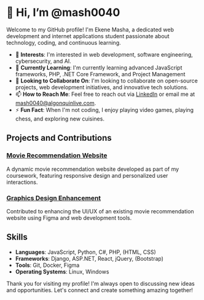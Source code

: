 # 👋 Hi, I’m @mash0040

Welcome to my GitHub profile! I'm Ekene Masha, a dedicated web development and internet applications student passionate about technology, coding, and continuous learning.

- 👀 **Interests**: I'm interested in web development, software engineering, cybersecurity, and AI.
- 🌱 **Currently Learning**: I'm currently learning advanced JavaScript frameworks, PHP, .NET Core Framework, and Project Management
- 💞️ **Looking to Collaborate On**: I'm looking to collaborate on open-source projects, web development initiatives, and innovative tech solutions.
- 📫 **How to Reach Me**: Feel free to reach out via [LinkedIn](https://www.linkedin.com/in/mashaak) or email me at mash0040@algonquinlive.com.
- ⚡ **Fun Fact**: When I'm not coding, I enjoy playing video games, playing chess, and exploring new cuisines.

## Projects and Contributions

### [Movie Recommendation Website](https://github.com/mash0040/movie-recommendation-website)
A dynamic movie recommendation website developed as part of my coursework, featuring responsive design and personalized user interactions.

### [Graphics Design Enhancement](https://github.com/mash0040/graphics-design-enhancement)
Contributed to enhancing the UI/UX of an existing movie recommendation website using Figma and web development tools.

## Skills

- **Languages**: JavaScript, Python, C#, PHP, (HTML, CSS)
- **Frameworks**: Django, ASP.NET, React, jQuery, (Bootstrap)
- **Tools**: Git, Docker, Figma
- **Operating Systems**: Linux, Windows

Thank you for visiting my profile! I'm always open to discussing new ideas and opportunities. Let's connect and create something amazing together!


<!---
mash0040/mash0040 is a ✨ special ✨ repository because its `README.md` (this file) appears on your GitHub profile.
You can click the Preview link to take a look at your changes.
--->
